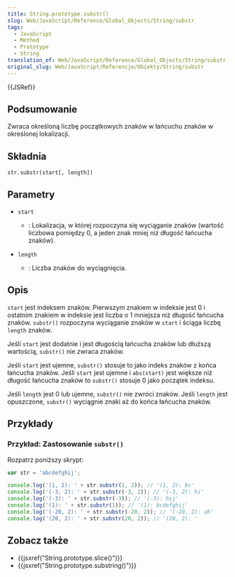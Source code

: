 ```yaml
---
title: String.prototype.substr()
slug: Web/JavaScript/Reference/Global_Objects/String/substr
tags:
  - JavaScript
  - Method
  - Prototype
  - String
translation_of: Web/JavaScript/Reference/Global_Objects/String/substr
original_slug: Web/JavaScript/Referencje/Obiekty/String/substr
---
```

{{JSRef}}

## Podsumowanie

Zwraca określoną liczbę początkowych znaków w łańcuchu znaków w określonej lokalizacji.

## Składnia

    str.substr(start[, length])

## Parametry

- `start`
  - : Lokalizacja, w której rozpoczyna się wyciąganie znaków (wartość liczbowa pomiędzy 0, a jeden znak mniej niż długość łańcucha znaków).

- `length`
  - : Liczba znaków do wyciągnięcia.

## Opis

`start` jest indeksem znaków. Pierwszym znakiem w indeksie jest 0 i ostatnim znakiem w indeksie jest liczba o 1 mniejsza niż długość łańcucha znaków. `substr()` rozpoczyna wyciąganie znaków w `start` i ściąga liczbę `length` znaków.

Jeśli `start` jest dodatnie i jest długością łańcucha znaków lub dłuższą wartością, `substr()` nie zwraca znaków.

Jeśli `start` jest ujemne, `substr()` stosuje to jako indeks znaków z końca łańcucha znaków. Jeśli `start` jest ujemne i `abs(start)` jest większe niż długość łańcucha znaków to `substr()` stosuje 0 jako początek indeksu.

Jeśli `length` jest 0 lub ujemne, `substr()` nie zwróci znaków. Jeśli `length` jest opuszczone, `substr()` wyciągnie znaki aż do końca łańcucha znaków.

## Przykłady

### Przykład: Zastosowanie `substr()`

Rozpatrz poniższy skrypt:

```js
var str = 'abcdefghij';

console.log('(1, 2): ' + str.substr(1, 2)); // '(1, 2): bc'
console.log('(-3, 2): ' + str.substr(-3, 2)); // '(-3, 2): hi'
console.log('(-3): ' + str.substr(-3)); // '(-3): hij'
console.log('(1): ' + str.substr(1)); // '(1): bcdefghij'
console.log('(-20, 2): ' + str.substr(-20, 2)); // '(-20, 2): ab'
console.log('(20, 2): ' + str.substr(20, 2)); // '(20, 2): '
```

## Zobacz także



- {{jsxref("String.prototype.slice()")}}
- {{jsxref("String.prototype.substring()")}}
